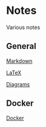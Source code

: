 # Notes
Various notes

## General

[Markdown](./Obsidian%20Vault/General/Markdown.md)

[LaTeX](./Obsidian%20Vault/General/LaTeX.md)

[Diagrams](./Obsidian%20Vault/General/Diagrams.md)


## Docker
[Docker](./Obsidian%20Vault/Infrastructure/01.%20Docker.md)
